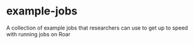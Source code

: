 # example-jobs
A collection of example jobs that researchers can use to get up to speed with running jobs on Roar
